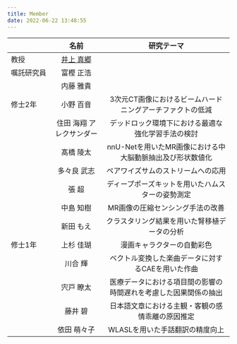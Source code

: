```yaml
---
title: Member
date: 2022-06-22 13:48:55
---
```


||名前|研究テーマ|
|:-|:-:|:-:|
|教授|[井上 真郷](./inoue)|  |
|嘱託研究員|富樫 正浩|　|
|　　　　　|内藤 雅貴|　|
|修士2年|小野 百音|3次元CT画像におけるビームハードニングアーチファクトの低減|
|      |住田 海翔 アレクサンダー|デッドロック環境下における最適な強化学習手法の検討|
|      |髙橋 陵太|nnU-Netを用いたMR画像における中大脳動脈抽出及び形状数値化|
|      |多々良 武志|ペアワイズサムのストリームへの応用|
|      |張 超|ディープポーズキットを用いたハムスターの姿勢測定|
|      |中島 知樹|MR画像の圧縮センシング手法の改善|
|      |新田 もえ|クラスタリング結果を用いた腎移植データの分析|
|修士1年|上杉 佳瑚|漫画キャラクターの自動彩色|
|      |川合 輝|ベクトル変換した楽曲データに対するCAEを用いた作曲|
|      |宍戸 瞭太|医療データにおける項目間の影響の時間遅れを考慮した因果関係の抽出|
|      |藤井 碧|日本語文章における主観・客観の感情乖離の原因推定|
|      |依田 萌々子|WLASLを用いた手話翻訳の精度向上|